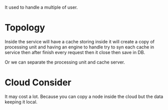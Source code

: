 It used to handle a multiple of user. 
# Topology
Inside the service will have a cache storing inside it will create a copy of processing unit and having an engine to handle try to syn each cache in service then after finish every request then it close then save in DB.

Or we can separate the processing unit and cache server.
# Cloud Consider
It may cost a lot. Because you can copy a node inside the cloud but the data keeping it local.

